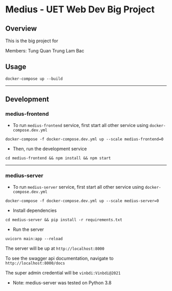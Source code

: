 # Medius - UET Web Dev Big Project

## Overview
This is the big project for 

Members:
Tung
Quan
Trung
Lam
Bac

## Usage
```
docker-compose up --build
```

---

## Development

### medius-frontend

- To run `medius-frontend` service, first start all other service using `docker-compose.dev.yml`
```
docker-compose -f docker-compose.dev.yml up --scale medius-frontend=0
```

- Then, run the development service
```
cd medius-frontend && npm install && npm start
```

---

### medius-server
- To run `medius-server` service, first start all other service using `docker-compose.dev.yml`
```
docker-compose -f docker-compose.dev.yml up --scale medius-server=0
```

- Install dependencies
```
cd medius-server && pip install -r requirements.txt
```

- Run the server
```
uvicorn main:app --reload
```

The server will be up at `http://localhost:8000`

To see the swagger api documentation, navigate to `http://localhost:8000/docs`

The super admin credential will be `vinbdi:Vinbdi@2021`

* Note: medius-server was tested on Python 3.8